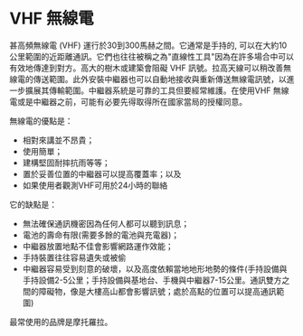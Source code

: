[Title]: # (VHF 無線電)
[Difficulty]: # (初學者)
[Order]: # (6)

# VHF 無線電

甚高頻無線電 (VHF) 運行於30到300馬赫之間。它通常是手持的, 可以在大約10公里範圍的近距離通訊。它們也往往被稱之為"直線性工具"因為在許多場合中可以有效地傳達到對方。高大的樹木或建築會阻礙 VHF 訊號。拉高天線可以稍改善無線電的傳送範圍。此外安裝中繼器也可以自動地接收與重新傳送無線電訊號，以進一步擴展其傳輸範圍。中繼器系統是可靠的工具但要經常維護。在使用VHF 無線電或是中繼器之前，可能有必要先得取得所在國家當局的授權同意。

無線電的優點是：

* 相對來講並不昂貴；
* 使用簡單；
* 建構堅固耐摔抗雨等等；
* 置於妥善位置的中繼器可以提高覆蓋率；以及
* 如果使用者觀測VHF可用於24小時的聯絡

它的缺點是：

* 無法確保通訊機密因為任何人都可以聽到訊息；
* 電池的壽命有限(需要多餘的電池與充電器)；
* 中繼器放置地點不佳會影響網路運作效能；
* 手持裝置往往容易遺失或被偷
* 中繼器容易受到刻意的破壞，以及高度依賴當地地形地勢的條件(手持設備與手持設備2-5公里；手持設備與基地台、手機與中繼器7-15公里。通訊雙方之間的障礙物，像是大樓高山都會影響訊號；處於高點的位置可以提高通訊範圍)

最常使用的品牌是摩托羅拉。